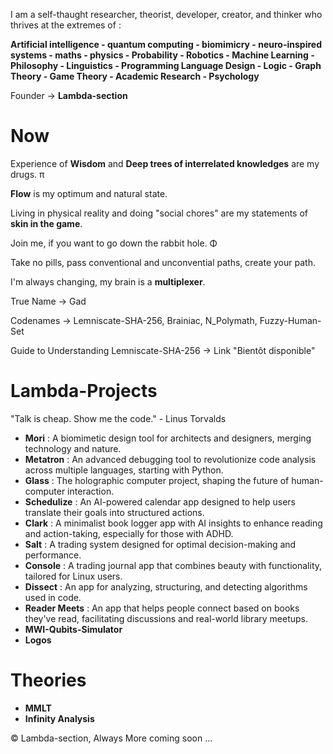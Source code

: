 I am a self-thaught researcher, theorist, developer, creator, and thinker who thrives at the extremes of :

**Artificial intelligence - quantum computing - biomimicry - neuro-inspired systems - maths - physics - Probability - Robotics - Machine Learning - Philosophy - Linguistics - Programming Language Design - Logic - Graph Theory - Game Theory - Academic Research - Psychology**

 Founder → **Lambda-section**

# Now

Experience of **Wisdom** and **Deep trees of interrelated knowledges** are my drugs. π

**Flow** is my optimum and natural state. 

Living in physical reality and doing "social chores" are my statements of **skin in the game**.

Join me, if you want to go down the rabbit hole. Φ

Take no pills, pass conventional and unconvential paths, create your path. 

I'm always changing, my brain is a **multiplexer**.

True Name → Gad 

Codenames → Lemniscate-SHA-256, Brainiac, N_Polymath, Fuzzy-Human-Set

Guide to Understanding Lemniscate-SHA-256 → Link "Bientôt disponible"

# Lambda-Projects 

"Talk is cheap. Show me the code." - Linus Torvalds 

- **Mori** : A biomimetic design tool for architects and designers, merging technology and nature.
- **Metatron** : An advanced debugging tool to revolutionize code analysis across multiple languages, starting with Python.
- **Glass** : The holographic computer project, shaping the future of human-computer interaction.
- **Schedulize** : An AI-powered calendar app designed to help users translate their goals into structured actions.
- **Clark** : A minimalist book logger app with AI insights to enhance reading and action-taking, especially for those with ADHD.
- **Salt** : A trading system designed for optimal decision-making and performance.
- **Console** : A trading journal app that combines beauty with functionality, tailored for Linux users.
- **Dissect** : An app for analyzing, structuring, and detecting algorithms used in code.
- **Reader Meets** : An app that helps people connect based on books they've read, facilitating discussions and real-world library meetups.
- **MWI-Qubits-Simulator**
- **Logos**

# Theories

- **MMLT**
- **Infinity Analysis**



© Lambda-section, Always More coming soon ...

